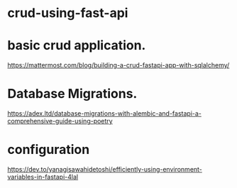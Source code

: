 # crud-using-fast-api

# basic crud application.
https://mattermost.com/blog/building-a-crud-fastapi-app-with-sqlalchemy/

# Database Migrations.
https://adex.ltd/database-migrations-with-alembic-and-fastapi-a-comprehensive-guide-using-poetry

# configuration
https://dev.to/yanagisawahidetoshi/efficiently-using-environment-variables-in-fastapi-4lal
